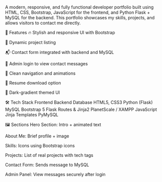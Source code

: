 A modern, responsive, and fully functional developer portfolio built using HTML, CSS, Bootstrap, JavaScript for the frontend, and Python Flask + MySQL for the backend. 
This portfolio showcases my skills, projects, and allows visitors to contact me directly.


📁 Features
🔥 Stylish and responsive UI with Bootstrap

📜 Dynamic project listing

📬 Contact form integrated with backend and MySQL

🔐 Admin login to view contact messages

🎯 Clean navigation and animations

💾 Resume download option

🎨 Dark-gradient themed UI

🛠️ Tech Stack
Frontend	Backend	Database
HTML5, CSS3	Python (Flask)	MySQL
Bootstrap 5	Flask Routes & Jinja2	PlanetScale / XAMPP
JavaScript	Jinja Templates	PyMySQL

🖼️ Sections
Hero Section: Intro + animated text

About Me: Brief profile + image

Skills: Icons using Bootstrap icons

Projects: List of real projects with tech tags

Contact Form: Sends message to MySQL

Admin Panel: View messages securely after login

